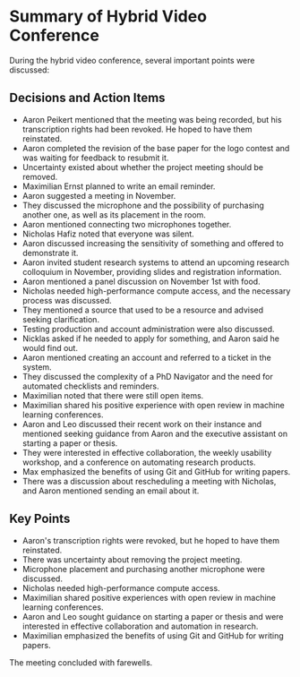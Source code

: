 # Summary of Hybrid Video Conference

During the hybrid video conference, several important points were discussed:

## Decisions and Action Items

- Aaron Peikert mentioned that the meeting was being recorded, but his transcription rights had been revoked. He hoped to have them reinstated.
- Aaron completed the revision of the base paper for the logo contest and was waiting for feedback to resubmit it.
- Uncertainty existed about whether the project meeting should be removed.
- Maximilian Ernst planned to write an email reminder.
- Aaron suggested a meeting in November.
- They discussed the microphone and the possibility of purchasing another one, as well as its placement in the room.
- Aaron mentioned connecting two microphones together.
- Nicholas Hafiz noted that everyone was silent.
- Aaron discussed increasing the sensitivity of something and offered to demonstrate it.
- Aaron invited student research systems to attend an upcoming research colloquium in November, providing slides and registration information.
- Aaron mentioned a panel discussion on November 1st with food.
- Nicholas needed high-performance compute access, and the necessary process was discussed.
- They mentioned a source that used to be a resource and advised seeking clarification.
- Testing production and account administration were also discussed.
- Nicklas asked if he needed to apply for something, and Aaron said he would find out.
- Aaron mentioned creating an account and referred to a ticket in the system.
- They discussed the complexity of a PhD Navigator and the need for automated checklists and reminders.
- Maximilian noted that there were still open items.
- Maximilian shared his positive experience with open review in machine learning conferences.
- Aaron and Leo discussed their recent work on their instance and mentioned seeking guidance from Aaron and the executive assistant on starting a paper or thesis.
- They were interested in effective collaboration, the weekly usability workshop, and a conference on automating research products.
- Max emphasized the benefits of using Git and GitHub for writing papers.
- There was a discussion about rescheduling a meeting with Nicholas, and Aaron mentioned sending an email about it.

## Key Points

- Aaron's transcription rights were revoked, but he hoped to have them reinstated.
- There was uncertainty about removing the project meeting.
- Microphone placement and purchasing another microphone were discussed.
- Nicholas needed high-performance compute access.
- Maximilian shared positive experiences with open review in machine learning conferences.
- Aaron and Leo sought guidance on starting a paper or thesis and were interested in effective collaboration and automation in research.
- Maximilian emphasized the benefits of using Git and GitHub for writing papers.

The meeting concluded with farewells.